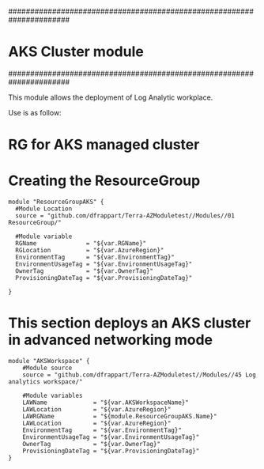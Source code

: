 ######################################################################
# AKS Cluster module
######################################################################

This module allows the deployment of Log Analytic workplace.

Use is as follow:


# RG for AKS managed cluster


# Creating the ResourceGroup
```hcl
module "ResourceGroupAKS" {
  #Module Location
  source = "github.com/dfrappart/Terra-AZModuletest//Modules//01 ResourceGroup/"

  #Module variable
  RGName              = "${var.RGName}"
  RGLocation          = "${var.AzureRegion}"
  EnvironmentTag      = "${var.EnvironmentTag}"
  EnvironmentUsageTag = "${var.EnvironmentUsageTag}"
  OwnerTag            = "${var.OwnerTag}"
  ProvisioningDateTag = "${var.ProvisioningDateTag}"

}
```

# This section deploys an AKS cluster in advanced networking mode



```hcl
module "AKSWorkspace" {
    #Module source
    source = "github.com/dfrappart/Terra-AZModuletest//Modules//45 Log analytics workspace/"

    #Module variables
    LAWName             = "${var.AKSWorkspaceName}"
    LAWLocation         = "${var.AzureRegion}"
    LAWRGName           = "${module.ResourceGroupAKS.Name}"
    LAWLocation         = "${var.AzureRegion}"
    EnvironmentTag      = "${var.EnvironmentTag}"
    EnvironmentUsageTag = "${var.EnvironmentUsageTag}"
    OwnerTag            = "${var.OwnerTag}"
    ProvisioningDateTag = "${var.ProvisioningDateTag}"
}

```